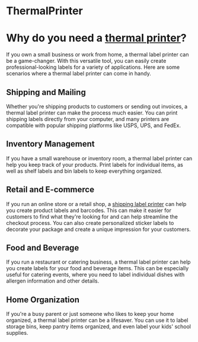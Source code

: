# ThermalPrinter
# Why do you need a [thermal printer](https://munbyn.com)?
If you own a small business or work from home, a thermal label printer can be a game-changer. With this versatile tool, you can easily create professional-looking labels for a variety of applications. Here are some scenarios where a thermal label printer can come in handy.
## Shipping and Mailing
Whether you're shipping products to customers or sending out invoices, a thermal label printer can make the process much easier. You can print shipping labels directly from your computer, and many printers are compatible with popular shipping platforms like USPS, UPS, and FedEx.
## Inventory Management
If you have a small warehouse or inventory room, a thermal label printer can help you keep track of your products. Print labels for individual items, as well as shelf labels and bin labels to keep everything organized.
## Retail and E-commerce
If you run an online store or a retail shop, a [shipping label printer](https://munbyn.com/products/thermal-shipping-label-printer) can help you create product labels and barcodes. This can make it easier for customers to find what they're looking for and can help streamline the checkout process. You can also create personalized sticker labels to decorate your package and create a unique impression for your customers.
## Food and Beverage
If you run a restaurant or catering business, a thermal label printer can help you create labels for your food and beverage items. This can be especially useful for catering events, where you need to label individual dishes with allergen information and other details.
## Home Organization
If you're a busy parent or just someone who likes to keep your home organized, a thermal label printer can be a lifesaver. You can use it to label storage bins, keep pantry items organized, and even label your kids' school supplies.
